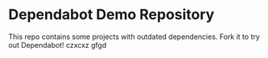 # Dependabot Demo Repository

This repo contains some projects with outdated dependencies. Fork it to try out
Dependabot!
czxcxz
gfgd
